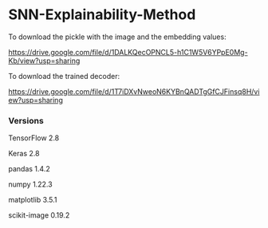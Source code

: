 # SNN-Explainability-Method


To download the pickle with the image and the embedding values:

https://drive.google.com/file/d/1DALKQecOPNCL5-h1C1W5V6YPpE0Mg-Kb/view?usp=sharing


To download the trained decoder:

https://drive.google.com/file/d/1T7iDXvNweoN6KYBnQADTgGfCJFinsq8H/view?usp=sharing


### Versions

TensorFlow 2.8

Keras 2.8

pandas 1.4.2

numpy 1.22.3

matplotlib 3.5.1

scikit-image 0.19.2
